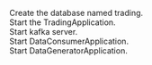 
Create the database named trading.<br>
Start the TradingApplication.<br>
Start kafka server.<br>
Start DataConsumerApplication.<br>
Start DataGeneratorApplication.


